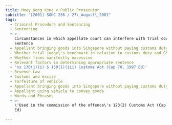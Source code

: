 ```yaml
---
title: Moey Keng Kong v Public Prosecutor
subtitle: "[2001] SGHC 236 / 27\_August\_2001"
tags:
  - Criminal Procedure and Sentencing
  - Sentencing
  - >-
    Circumstances in which appellate court can interfere with trial court\'s
    sentence
  - Appellant bringing goods into Singapore without paying customs duty and GST
  - Whether trial judge\'s benchmark in relation to customs duty and GST correct
  - Whether fines manifestly excessive
  - Relevant factors in determining appropriate sentence
  - 'ss 130(1)(i) & 130(1)(iii) Customs Act (Cap 70, 1997 Ed)'
  - Revenue Law
  - Customs and excise
  - Forfeiture of vehicle
  - Appellant bringing goods into Singapore without paying customs duty and GST
  - Appellant using vehicle to convey goods
  - Words and Phrases
  - >-
    \'Used in the commission of the offence\'s 123(2) Customs Act (Cap 70, 1997
    Ed)

---
```


